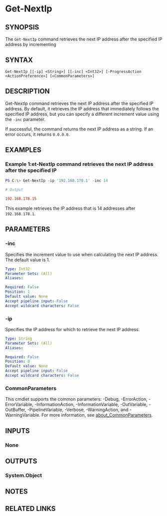 ﻿---
external help file: EulandaConnect-help.xml
Module Name: EulandaConnect
online version: https://github.com/Eulanda/EulandaConnect/blob/master/docs/Get-NextIp.md
schema: 2.0.0
lastMod: 2024-03-19T06:27:25
---

# Get-NextIp

## SYNOPSIS
The `Get-NextIp` command retrieves the next IP address after the specified IP address by incrementing

## SYNTAX

```
Get-NextIp [[-ip] <String>] [[-inc] <Int32>] [-ProgressAction <ActionPreference>] [<CommonParameters>]
```

## DESCRIPTION
Get-NextIp command retrieves the next IP address after the specified IP address. By default, it retrieves the IP address that immediately follows the specified IP address, but you can specify a different increment value using the `-inc` parameter.

If successful, the command returns the next IP address as a string. If an error occurs, it returns `0.0.0.0`.

## EXAMPLES

### Example 1:et-NextIp command retrieves the next IP address after the specified IP
```powershell
PS C:\> Get-NextIp -ip '192.168.178.1' -inc 14
```

```ini
# Output

192.168.178.15
```

This example retrieves the IP address that is 14 addresses after `192.168.178.1`.

## PARAMETERS

### -inc
Specifies the increment value to use when calculating the next IP address. The default value is 1.

```yaml
Type: Int32
Parameter Sets: (All)
Aliases:

Required: False
Position: 1
Default value: None
Accept pipeline input: False
Accept wildcard characters: False
```

### -ip
Specifies the IP address for which to retrieve the next IP address.

```yaml
Type: String
Parameter Sets: (All)
Aliases:

Required: False
Position: 0
Default value: None
Accept pipeline input: False
Accept wildcard characters: False
```


### CommonParameters
This cmdlet supports the common parameters: -Debug, -ErrorAction, -ErrorVariable, -InformationAction, -InformationVariable, -OutVariable, -OutBuffer, -PipelineVariable, -Verbose, -WarningAction, and -WarningVariable. For more information, see [about_CommonParameters](http://go.microsoft.com/fwlink/?LinkID=113216).

## INPUTS

### None

## OUTPUTS

### System.Object
## NOTES

## RELATED LINKS


